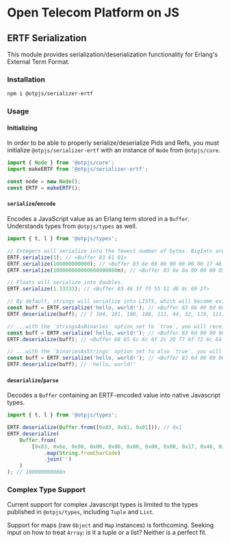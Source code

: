 # Open Telecom Platform on JS

## ERTF Serialization

This module provides serialization/deserialization functionality for Erlang's External Term Format.

### Installation

```sh
npm i @otpjs/serializer-ertf
```

### Usage

#### Initializing

In order to be able to properly serialize/deserialize Pids and Refs, you must initialize `@otpjs/serializer-ertf` with an instance of `Node` from `@otpjs/core`.

```javascript
import { Node } from '@otpjs/core';
import makeERTF from '@otpjs/serializer-ertf';

const node = new Node();
const ERTF = makeERTF();
```

#### `serialize`/`encode`

Encodes a JavaScript value as an Erlang term stored in a `Buffer`. Understands types from `@otpjs/types` as well.

```javascript
import { t, l } from '@otpjs/types';

// Integers will serialize into the fewest number of bytes. BigInts are also supported.
ERTF.serialize(1); // <Buffer 83 61 01>
ERTF.serialize(100000000000); // <Buffer 83 6e 08 00 00 00 00 00 17 48 76 e8>
ERTF.serialize(100000000000000000000n); // <Buffer 83 6e 0a 00 00 00 05 6b c7 5e 2d 63 10 00>

// Floats will serialize into doubles.
ERTF.serialize(1.33333); // <Buffer 83 46 3f f5 55 51 d6 8c 69 2f>

// By default, strings will serialize into LISTS, which will become evident during deserialization
const buff = ERTF.serialize('hello, world!'); // <Buffer 83 6b 00 0d 68 65 6c 6c 6f 2c 20 77 6f 72 6c 64 21>
ERTF.deserialize(buff); // [ 104, 101, 108, 108, 111, 44, 32, 119, 111, 114, 108, 100, 33 ]

// ...with the `stringsAsBinaries` option set to `true`, you will receive a buffer instead
const buff = ERTF.serialize('hello, world!'); // <Buffer 83 6d 00 00 00 0d 68 65 6c 6c 6f 2c 20 77 6f 72 6c 64 21>
ERTF.deserialize(buff); // <Buffer 68 65 6c 6c 6f 2c 20 77 6f 72 6c 64 21>

// ...with the 'binariesAsStrings' option set to also `true`, you will receive a UTF-8 string
const buff = ERTF.serialize('hello, world!'); // <Buffer 83 6d 00 00 00 0d 68 65 6c 6c 6f 2c 20 77 6f 72 6c 64 21>
ERTF.deserialize(buff); // 'hello, world!'
```

#### `deserialize`/`parse`

Decodes a `Buffer` containing an ERTF-encoded value into native Javascript types.

```javascript
import { t, l } from '@otpjs/types';

ERTF.deserialize(Buffer.from([0x83, 0x61, 0x01])); // 0x1
ERTF.deserialize(
    Buffer.from(
        [0x83, 0x6e, 0x08, 0x00, 0x00, 0x00, 0x00, 0x00, 0x17, 0x48, 0x76, 0xe8]
            .map(String.fromCharCode)
            .join('')
    )
); // 100000000000n
```

### Complex Type Support

Current support for complex Javascript types is limited to the types published in `@otpjs/types`, including `Tuple` and `List`.

Support for maps (raw `Object` and `Map` instances) is forthcoming. Seeking input on how to treat `Array`: is it a tuple or a list? Neither is a perfect fit.
